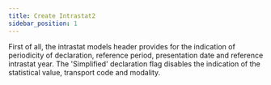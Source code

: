 ```yaml
---
title: Create Intrastat2
sidebar_position: 1
---
```


First of all, the intrastat models header provides for the indication of periodicity of declaration, reference period, presentation date and reference intrastat year. The 'Simplified' declaration flag disables the indication of the statistical value, transport code and modality.






